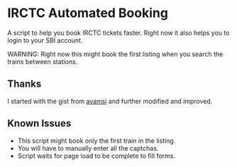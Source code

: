 # IRCTC Automated Booking
A script to help you book IRCTC tickets faster. Right now it also helps you to login to your SBI account.

WARNING: Right now this might book the first listing when you search the trains between stations.

## Thanks
I started with the gist from [avamsi](https://gist.github.com/avamsi/6172da9a46f3c9b8c163) and further modified and improved.

## Known Issues
* This script might book only the first train in the listing.
* You will have to manually enter all the captchas.
* Script waits for page load to be complete to fill forms.
